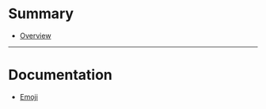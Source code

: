 <!-- markdownlint-disable MD025 MD042 -->

# Summary

- [Overview](overview.md)

---

# Documentation

- [Emoji](docs/emoji.md)

